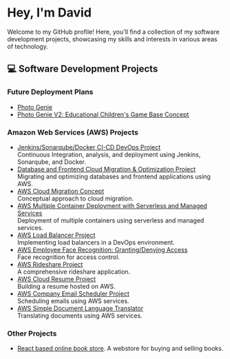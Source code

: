 # Hey, I'm David

Welcome to my GitHub profile! Here, you'll find a collection of my software development projects, showcasing my skills and interests in various areas of technology.

## 💻 Software Development Projects

### Future Deployment Plans

- [Photo Genie](https://github.com/Student64-bit/Photo-Genie---AWS-Project)
- [Photo Genie V2: Educational Children's Game Base Concept](https://github.com/Student64-bit/Photo-GenieV2-Saas-upgrade-Educational-Childrends-Application-Base-Concept-)

### Amazon Web Services (AWS) Projects

- [Jenkins/Sonarqube/Docker CI-CD DevOps Project](https://github.com/Student64-bit/Jenkins-Sonarqube-Docker-CI-CD-Continuous-Integration-analyzation-and-deployment-Devops-Project-)  
  Continuous Integration, analysis, and deployment using Jenkins, Sonarqube, and Docker.
- [Database and Frontend Cloud Migration & Optimization Project](https://github.com/Student64-bit/Database-and-Frontend-Cloud-Migration-Optimization-Project-Using-AWS)  
  Migrating and optimizing databases and frontend applications using AWS.
- [AWS Cloud Migration Concept](https://github.com/Student64-bit/My-Approach-to-Cloud-Migration-Concept-for-later-Project-)  
  Conceptual approach to cloud migration.
- [AWS Multiple Container Deployment with Serverless and Managed Services](https://github.com/Student64-bit/AWS-Multiple-Container-Deployment-with-Serverless-and-Managed-Services-Project---DevOps)  
  Deployment of multiple containers using serverless and managed services.
- [AWS Load Balancer Project](https://github.com/Student64-bit/AWS-Devops-project-with-the-use-of-Load-Balancers)  
  Implementing load balancers in a DevOps environment.
- [AWS Employee Face Recognition: Granting/Denying Access](https://github.com/Student64-bit/AWS-Employee-Face-Recognition-Granting-Denying-Access-Project)  
  Face recognition for access control.
- [AWS Rideshare Project](https://github.com/Student64-bit/AWS-Rideshare-Project)  
  A comprehensive rideshare application.
- [AWS Cloud Resume Project](https://github.com/Student64-bit/AWS-Cloud-Resume-Project)  
  Building a resume hosted on AWS.
- [AWS Company Email Scheduler Project](https://github.com/Student64-bit/AWS-Company-Email-Scheduler-Project)  
  Scheduling emails using AWS services.
- [AWS Simple Document Language Translator](https://github.com/Student64-bit/AWS-Simple-Document-Language-Translator)  
  Translating documents using AWS services.

### Other Projects

- [React based online book store](https://youtu.be/meUz8p8a8Hk).
  A webstore for buying and selling books.



